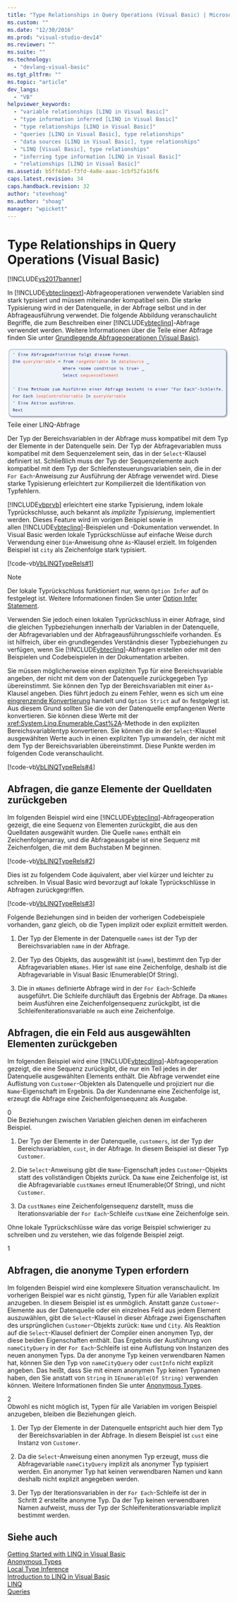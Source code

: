 ```yaml
---
title: "Type Relationships in Query Operations (Visual Basic) | Microsoft Docs"
ms.custom: ""
ms.date: "12/30/2016"
ms.prod: "visual-studio-dev14"
ms.reviewer: ""
ms.suite: ""
ms.technology: 
  - "devlang-visual-basic"
ms.tgt_pltfrm: ""
ms.topic: "article"
dev_langs: 
  - "VB"
helpviewer_keywords: 
  - "variable relationships [LINQ in Visual Basic]"
  - "type information inferred [LINQ in Visual Basic]"
  - "type relationships [LINQ in Visual Basic]"
  - "queries [LINQ in Visual Basic], type relationships"
  - "data sources [LINQ in Visual Basic], type relationships"
  - "LINQ [Visual Basic], type relationships"
  - "inferring type information [LINQ in Visual Basic]"
  - "relationships [LINQ in Visual Basic]"
ms.assetid: b5ff4da5-f3fd-4a8e-aaac-1cbf52fa16f6
caps.latest.revision: 34
caps.handback.revision: 32
author: "stevehoag"
ms.author: "shoag"
manager: "wpickett"
---
```

# Type Relationships in Query Operations (Visual Basic)
[!INCLUDE[vs2017banner](../../../../visual-basic/developing-apps/includes/vs2017banner.md)]

In [!INCLUDE[vbteclinqext](../../../../csharp/getting-started/includes/vbteclinqext-md.md)]\-Abfrageoperationen verwendete Variablen sind stark typisiert und müssen miteinander kompatibel sein.  Die starke Typisierung wird in der Datenquelle, in der Abfrage selbst und in der Abfrageausführung verwendet.  Die folgende Abbildung veranschaulicht Begriffe, die zum Beschreiben einer [!INCLUDE[vbteclinq](../../../../csharp/includes/vbteclinq-md.md)]\-Abfrage verwendet werden.  Weitere Informationen über die Teile einer Abfrage finden Sie unter [Grundlegende Abfrageoperationen \(Visual Basic\)](../../../../visual-basic/programming-guide/concepts/linq/basic-query-operations.md).  
  
 ![Pseudocode&#45;Abfrage mit hervorgehobenen Elementen.](../../../../visual-basic/programming-guide/concepts/linq/media/sjltyperels.png "SJLtypeRels")  
Teile einer LINQ\-Abfrage  
  
 Der Typ der Bereichsvariablen in der Abfrage muss kompatibel mit dem Typ der Elemente in der Datenquelle sein.  Der Typ der Abfragevariablen muss kompatibel mit dem Sequenzelement sein, das in der `Select`\-Klausel definiert ist.  Schließlich muss der Typ der Sequenzelemente auch kompatibel mit dem Typ der Schleifensteuerungsvariablen sein, die in der `For Each`\-Anweisung zur Ausführung der Abfrage verwendet wird.  Diese starke Typisierung erleichtert zur Kompilierzeit die Identifikation von Typfehlern.  
  
 [!INCLUDE[vbprvb](../../../../csharp/programming-guide/concepts/linq/includes/vbprvb-md.md)] erleichtert eine starke Typisierung, indem lokale Typrückschlusse, auch bekannt als *implizite Typisierung*, implementiert werden.  Dieses Feature wird im vorigen Beispiel sowie in allen [!INCLUDE[vbteclinq](../../../../csharp/includes/vbteclinq-md.md)]\-Beispielen und \-Dokumentation verwendet.  In Visual Basic werden lokale Typrückschlüsse auf einfache Weise durch Verwendung einer `Dim`\-Anweisung ohne `As`\-Klausel erzielt.  Im folgenden Beispiel ist `city` als Zeichenfolge stark typisiert.  
  
 [!code-vb[VbLINQTypeRels#1](../../../../visual-basic/programming-guide/concepts/linq/codesnippet/VisualBasic/type-relationships-in-query_1.vb)]  
  
> [!NOTE]
>  Der lokale Typrückschluss funktioniert nur, wenn `Option Infer` auf `On` festgelegt ist.  Weitere Informationen finden Sie unter [Option Infer Statement](../../../../visual-basic/language-reference/statements/option-infer-statement.md).  
  
 Verwenden Sie jedoch einen lokalen Typrückschluss in einer Abfrage, sind die gleichen Typbeziehungen innerhalb der Variablen in der Datenquelle, der Abfragevariablen und der Abfrageausführungsschleife vorhanden.  Es ist hilfreich, über ein grundlegendes Verständnis dieser Typbeziehungen zu verfügen, wenn Sie [!INCLUDE[vbteclinq](../../../../csharp/includes/vbteclinq-md.md)]\-Abfragen erstellen oder mit den Beispielen und Codebeispielen in der Dokumentation arbeiten.  
  
 Sie müssen möglicherweise einen expliziten Typ für eine Bereichsvariable angeben, der nicht mit dem von der Datenquelle zurückgegeben Typ übereinstimmt.  Sie können den Typ der Bereichsvariablen mit einer `As`\-Klausel angeben.  Dies führt jedoch zu einem Fehler, wenn es sich um eine [eingrenzende Konvertierung](../../../../visual-basic/programming-guide/language-features/data-types/widening-and-narrowing-conversions.md) handelt und `Option Strict` auf `On` festgelegt ist.  Aus diesem Grund sollten Sie die von der Datenquelle empfangenen Werte konvertieren.  Sie können diese Werte mit der <xref:System.Linq.Enumerable.Cast%2A>\-Methode in den expliziten Bereichsvariablentyp konvertieren.  Sie können die in der `Select`\-Klausel ausgewählten Werte auch in einen expliziten Typ umwandeln, der nicht mit dem Typ der Bereichsvariablen übereinstimmt.  Diese Punkte werden im folgenden Code veranschaulicht.  
  
 [!code-vb[VbLINQTypeRels#4](../../../../visual-basic/programming-guide/concepts/linq/codesnippet/VisualBasic/type-relationships-in-query_2.vb)]  
  
## Abfragen, die ganze Elemente der Quelldaten zurückgeben  
 Im folgenden Beispiel wird eine [!INCLUDE[vbteclinq](../../../../csharp/includes/vbteclinq-md.md)]\-Abfrageoperation gezeigt, die eine Sequenz von Elementen zurückgibt, die aus den Quelldaten ausgewählt wurden.  Die Quelle `names` enthält ein Zeichenfolgenarray, und die Abfrageausgabe ist eine Sequenz mit Zeichenfolgen, die mit dem Buchstaben M beginnen.  
  
 [!code-vb[VbLINQTypeRels#2](../../../../visual-basic/programming-guide/concepts/linq/codesnippet/VisualBasic/type-relationships-in-query_3.vb)]  
  
 Dies ist zu folgendem Code äquivalent, aber viel kürzer und leichter zu schreiben.  In Visual Basic wird bevorzugt auf lokale Typrückschlüsse in Abfragen zurückgegriffen.  
  
 [!code-vb[VbLINQTypeRels#3](../../../../visual-basic/programming-guide/concepts/linq/codesnippet/VisualBasic/type-relationships-in-query_4.vb)]  
  
 Folgende Beziehungen sind in beiden der vorherigen Codebeispiele vorhanden, ganz gleich, ob die Typen implizit oder explizit ermittelt werden.  
  
1.  Der Typ der Elemente in der Datenquelle `names` ist der Typ der Bereichsvariablen `name` in der Abfrage.  
  
2.  Der Typ des Objekts, das ausgewählt ist \(`name`\), bestimmt den Typ der Abfragevariablen `mNames`.  Hier ist `name` eine Zeichenfolge, deshalb ist die Abfragevariable in Visual Basic IEnumerable\(Of String\).  
  
3.  Die in `mNames` definierte Abfrage wird in der `For Each`\-Schleife ausgeführt.  Die Schleife durchläuft das Ergebnis der Abfrage.  Da `mNames` beim Ausführen eine Zeichenfolgensequenz zurückgibt, ist die Schleifeniterationsvariable `nm` auch eine Zeichenfolge.  
  
## Abfragen, die ein Feld aus ausgewählten Elementen zurückgeben  
 Im folgenden Beispiel wird eine [!INCLUDE[vbtecdlinq](../../../../csharp/includes/vbtecdlinq-md.md)]\-Abfrageoperation gezeigt, die eine Sequenz zurückgibt, die nur ein Teil jedes in der Datenquelle ausgewählten Elements enthält.  Die Abfrage verwendet eine Auflistung von `Customer`\-Objekten als Datenquelle und projiziert nur die `Name`\-Eigenschaft im Ergebnis.  Da der Kundenname eine Zeichenfolge ist, erzeugt die Abfrage eine Zeichenfolgensequenz als Ausgabe.  
  
<CodeContentPlaceHolder>0</CodeContentPlaceHolder>  
 Die Beziehungen zwischen Variablen gleichen denen im einfacheren Beispiel.  
  
1.  Der Typ der Elemente in der Datenquelle, `customers`, ist der Typ der Bereichsvariablen, `cust`, in der Abfrage.  In diesem Beispiel ist dieser Typ `Customer`.  
  
2.  Die `Select`\-Anweisung gibt die `Name`\-Eigenschaft jedes `Customer`\-Objekts statt des vollständigen Objekts zurück.  Da `Name` eine Zeichenfolge ist, ist die Abfragevariable `custNames` erneut IEnumerable\(Of String\), und nicht `Customer`.  
  
3.  Da `custNames` eine Zeichenfolgensequenz darstellt, muss die Iterationsvariable der `For Each`\-Schleife `custName` eine Zeichenfolge sein.  
  
 Ohne lokale Typrückschlüsse wäre das vorige Beispiel schwieriger zu schreiben und zu verstehen, wie das folgende Beispiel zeigt.  
  
<CodeContentPlaceHolder>1</CodeContentPlaceHolder>  
## Abfragen, die anonyme Typen erfordern  
 Im folgenden Beispiel wird eine komplexere Situation veranschaulicht.  Im vorherigen Beispiel war es nicht günstig, Typen für alle Variablen explizit anzugeben.  In diesem Beispiel ist es unmöglich.  Anstatt ganze `Customer`\-Elemente aus der Datenquelle oder ein einzelnes Feld aus jedem Element auszuwählen, gibt die `Select`\-Klausel in dieser Abfrage zwei Eigenschaften des ursprünglichen `Customer`\-Objekts zurück: `Name` und `City`.  Als Reaktion auf die `Select`\-Klausel definiert der Compiler einen anonymen Typ, der diese beiden Eigenschaften enthält.  Das Ergebnis der Ausführung von `nameCityQuery` in der `For Each`\-Schleife ist eine Auflistung von Instanzen des neuen anonymen Typs.  Da der anonyme Typ keinen verwendbaren Namen hat, können Sie den Typ von `nameCityQuery` oder `custInfo` nicht explizit angeben.  Das heißt, dass Sie mit einem anonymen Typ keinen Typnamen haben, den Sie anstatt von `String` in `IEnumerable(Of String)` verwenden können.  Weitere Informationen finden Sie unter [Anonymous Types](../../../../visual-basic/programming-guide/language-features/objects-and-classes/anonymous-types.md).  
  
<CodeContentPlaceHolder>2</CodeContentPlaceHolder>  
 Obwohl es nicht möglich ist, Typen für alle Variablen im vorigen Beispiel anzugeben, bleiben die Beziehungen gleich.  
  
1.  Der Typ der Elemente in der Datenquelle entspricht auch hier dem Typ der Bereichsvariablen in der Abfrage.  In diesem Beispiel ist `cust` eine Instanz von `Customer`.  
  
2.  Da die `Select`\-Anweisung einen anonymen Typ erzeugt, muss die Abfragevariable `nameCityQuery` implizit als anonymer Typ typisiert werden.  Ein anonymer Typ hat keinen verwendbaren Namen und kann deshalb nicht explizit angegeben werden.  
  
3.  Der Typ der Iterationsvariablen in der `For Each`\-Schleife ist der in Schritt 2 erstellte anonyme Typ.  Da der Typ keinen verwendbaren Namen aufweist, muss der Typ der Schleifeniterationsvariable implizit bestimmt werden.  
  
## Siehe auch  
 [Getting Started with LINQ in Visual Basic](../../../../visual-basic/programming-guide/concepts/linq/getting-started-with-linq.md)   
 [Anonymous Types](../../../../visual-basic/programming-guide/language-features/objects-and-classes/anonymous-types.md)   
 [Local Type Inference](../../../../visual-basic/programming-guide/language-features/variables/local-type-inference.md)   
 [Introduction to LINQ in Visual Basic](../../../../visual-basic/programming-guide/language-features/linq/introduction-to-linq.md)   
 [LINQ](../../../../visual-basic/programming-guide/language-features/linq/index.md)   
 [Queries](../../../../visual-basic/language-reference/queries/queries.md)